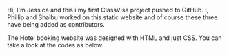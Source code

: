Hi, I'm Jessica and this i my first ClassVisa project pushed to GitHub. I, Phillip and Shaibu worked on this static website and of course these three have being added as contributors. 

The Hotel booking website was designed with HTML and just CSS. You can take a look at the codes as below. 
